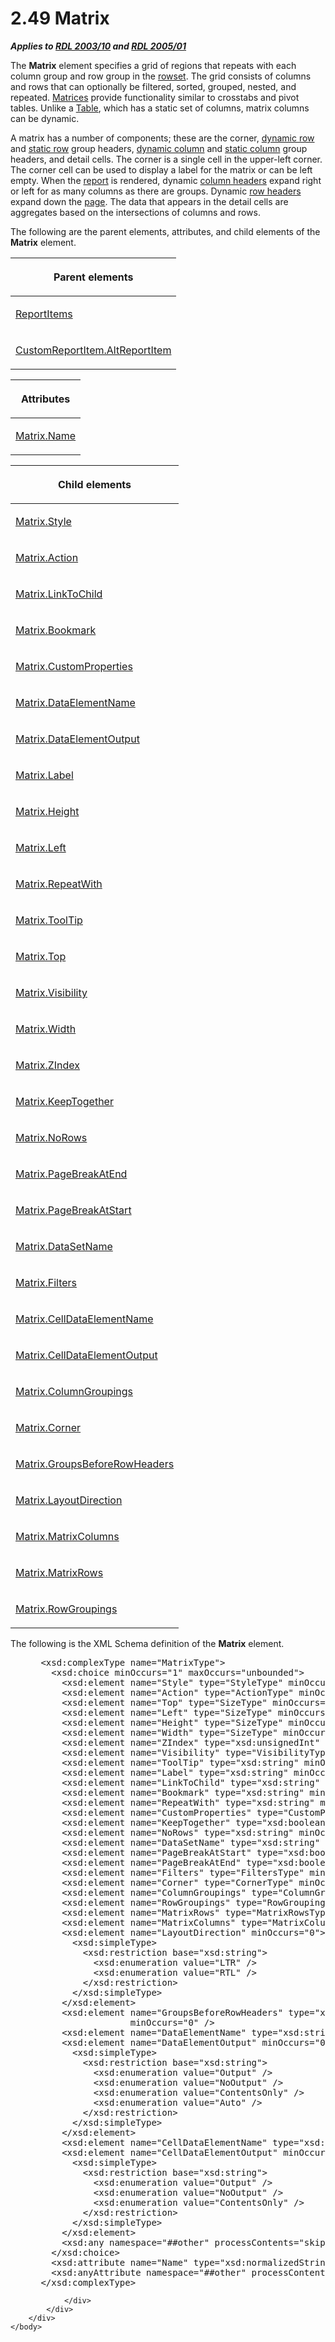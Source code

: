 <html dir="LTR" xmlns:mshelp="http://msdn.microsoft.com/mshelp" xmlns:ddue="http://ddue.schemas.microsoft.com/authoring/2003/5" xmlns:xlink="http://www.w3.org/1999/xlink" xmlns:tool="http://www.microsoft.com/tooltip">
    <head>
        <meta http-equiv="Content-Type" content="text/html; CHARSET=utf-8"></meta>
        <meta name="save" content="history"></meta>
        <title>2.49 Matrix</title>
        <xml>
            <mshelp:toctitle title="2.49 Matrix"></mshelp:toctitle>
            <mshelp:rltitle title="[MS-RDL]: Matrix"></mshelp:rltitle>
            <mshelp:keyword index="A" term="25419c0a-c7c6-43d7-8ca5-1af842666dcb"></mshelp:keyword>
            <mshelp:attr name="DCSext.ContentType" value="open specification"></mshelp:attr>
            <mshelp:attr name="AssetID" value="25419c0a-c7c6-43d7-8ca5-1af842666dcb"></mshelp:attr>
            <mshelp:attr name="TopicType" value="kbRef"></mshelp:attr>
            <mshelp:attr name="DCSext.Title" value="[MS-RDL]: Matrix" />
        </xml>
    </head>
    <body>
        <div id="header">
            <h1 class="heading">2.49 Matrix</h1>
        </div>
        <div id="mainSection">
            <div id="mainBody">
                <div id="allHistory" class="saveHistory"></div>
                <div id="sectionSection0" class="section" name="collapseableSection">
                    

<p><b><i>Applies to </i></b><a href="a7e2ad00-07c8-4f6d-80ab-3ad55df7b233.htm"><b><i>RDL 2003/10</i></b></a><b>
<i>and </i></b><a href="3ebe2912-4958-4832-b391-cad1f5e13338.htm"><b><i>RDL 2005/01</i></b></a></p>

<p>The <b>Matrix</b> element specifies a grid of regions that
repeats with each column group and row group in the <a href="b2482b3f-74ab-4ca8-a9e5-c07955011743.htm#gt_43e5a26f-e51f-4f1e-9818-e70bcb25de35">rowset</a>. The grid consists
of columns and rows that can optionally be filtered, sorted, grouped, nested,
and repeated. <a href="b2482b3f-74ab-4ca8-a9e5-c07955011743.htm#gt_32295443-a111-4846-955d-a3f5964726bb">Matrices</a>
provide functionality similar to crosstabs and pivot tables. Unlike a <a href="660db744-699e-4ca3-a2d6-a5cab4bcf9b0.htm">Table</a>, which has a static
set of columns, matrix columns can be dynamic.</p>

<p>A matrix has a number of components; these are the corner, <a href="b2482b3f-74ab-4ca8-a9e5-c07955011743.htm#gt_89a8a264-68b6-4a8f-a5d2-486261f8dd3d">dynamic row</a> and <a href="b2482b3f-74ab-4ca8-a9e5-c07955011743.htm#gt_8c613744-ac3d-4e01-be93-21fc08a80512">static row</a> group headers, <a href="b2482b3f-74ab-4ca8-a9e5-c07955011743.htm#gt_d8aee082-104c-4091-9a95-acfb945b489b">dynamic column</a> and <a href="b2482b3f-74ab-4ca8-a9e5-c07955011743.htm#gt_80c4e71a-917c-44e5-bfee-5675d96c4219">static column</a> group
headers, and detail cells. The corner is a single cell in the upper-left
corner. The corner cell can be used to display a label for the matrix or can be
left empty. When the <a href="b2482b3f-74ab-4ca8-a9e5-c07955011743.htm#gt_556439b8-0249-44d1-894c-6c7dbd8f0a00">report</a>
is rendered, dynamic <a href="b2482b3f-74ab-4ca8-a9e5-c07955011743.htm#gt_b44f1311-4a23-47b8-95a3-71a765d42c80">column
headers</a> expand right or left for as many columns as there are groups.
Dynamic <a href="b2482b3f-74ab-4ca8-a9e5-c07955011743.htm#gt_4a2f606e-7699-46fb-bc95-82a9e6dae94f">row headers</a>
expand down the <a href="b2482b3f-74ab-4ca8-a9e5-c07955011743.htm#gt_3fc5c511-d6ab-4b29-a286-90bca2d65763">page</a>.
The data that appears in the detail cells are aggregates based on the
intersections of columns and rows.</p>

<p>The following are the parent elements, attributes, and child
elements of the <b>Matrix</b> element.</p>

<table>
 <thead>
  <tr>
   <th>
   <p>Parent elements</p>
   </th>
  </tr>
 </thead>
 <tr>
  <td>
  <p><a href="c5fef915-e842-43b4-91f9-56af4eb15be0.htm">ReportItems</a></p>
  </td>
 </tr>
 <tr>
  <td>
  <p><a href="11d434bd-8755-4c3f-ba43-eaa4fed6a692.htm">CustomReportItem.AltReportItem</a></p>
  </td>
 </tr>
</table>

<p> </p>

<table>
 <thead>
  <tr>
   <th>
   <p>Attributes</p>
   </th>
  </tr>
 </thead>
 <tr>
  <td>
  <p><a href="d96fe531-ad4d-48ab-bd5b-6cbad6795aa6.htm">Matrix.Name</a></p>
  </td>
 </tr>
</table>

<p> </p>

<table>
 <thead>
  <tr>
   <th>
   <p>Child elements</p>
   </th>
  </tr>
 </thead>
 <tr>
  <td>
  <p><a href="cac27862-f95d-4eec-88cf-ef6d880c09a9.htm">Matrix.Style</a></p>
  </td>
 </tr>
 <tr>
  <td>
  <p><a href="ea88cb09-0dc5-441e-9331-59e13744d866.htm">Matrix.Action</a></p>
  </td>
 </tr>
 <tr>
  <td>
  <p><a href="a7dd55f8-679c-4aae-be0f-8b59597c6aa9.htm">Matrix.LinkToChild</a></p>
  </td>
 </tr>
 <tr>
  <td>
  <p><a href="27fa0a7a-05fc-4b99-b02a-bc357a2d874f.htm">Matrix.Bookmark</a></p>
  </td>
 </tr>
 <tr>
  <td>
  <p><a href="cae3973a-aca1-4fdd-88df-66f2e152586c.htm">Matrix.CustomProperties</a></p>
  </td>
 </tr>
 <tr>
  <td>
  <p><a href="9ce2dadb-f841-41d3-b7dd-6cd4807fb653.htm">Matrix.DataElementName</a></p>
  </td>
 </tr>
 <tr>
  <td>
  <p><a href="cb684df2-7694-4e02-b376-9528e7937a65.htm">Matrix.DataElementOutput</a></p>
  </td>
 </tr>
 <tr>
  <td>
  <p><a href="fd6f5eea-d8ed-4b15-a34e-f3dba38fec70.htm">Matrix.Label</a></p>
  </td>
 </tr>
 <tr>
  <td>
  <p><a href="298003d4-2df0-490d-86a4-7f91eb5d8841.htm">Matrix.Height</a></p>
  </td>
 </tr>
 <tr>
  <td>
  <p><a href="a5dcc713-6fcf-4b1b-8f24-501b78fbf6da.htm">Matrix.Left</a></p>
  </td>
 </tr>
 <tr>
  <td>
  <p><a href="253f3205-097b-4649-b19c-4a1f9e5ea165.htm">Matrix.RepeatWith</a></p>
  </td>
 </tr>
 <tr>
  <td>
  <p><a href="917812aa-5fd1-45d7-848a-1a288c363ae3.htm">Matrix.ToolTip</a></p>
  </td>
 </tr>
 <tr>
  <td>
  <p><a href="e62a642f-b81c-4c4e-a602-34a788aa4180.htm">Matrix.Top</a></p>
  </td>
 </tr>
 <tr>
  <td>
  <p><a href="b916cf22-c525-45df-b791-c2fe9d6e1999.htm">Matrix.Visibility</a></p>
  </td>
 </tr>
 <tr>
  <td>
  <p><a href="abd3ccfd-81a4-4811-a355-009691a7f39c.htm">Matrix.Width</a></p>
  </td>
 </tr>
 <tr>
  <td>
  <p><a href="052e0c12-9b30-47f9-a93f-94edcbb16cbf.htm">Matrix.ZIndex</a></p>
  </td>
 </tr>
 <tr>
  <td>
  <p><a href="b03430e2-9174-434c-9f48-21248eb7b16e.htm">Matrix.KeepTogether</a></p>
  </td>
 </tr>
 <tr>
  <td>
  <p><a href="9f8f1591-1355-4910-8064-42e1ebf99c11.htm">Matrix.NoRows</a></p>
  </td>
 </tr>
 <tr>
  <td>
  <p><a href="8121437d-20d4-4ec5-a0b5-3fd33257b913.htm">Matrix.PageBreakAtEnd</a></p>
  </td>
 </tr>
 <tr>
  <td>
  <p><a href="1760d817-32ea-46a1-b0ba-615d5462b6fe.htm">Matrix.PageBreakAtStart</a></p>
  </td>
 </tr>
 <tr>
  <td>
  <p><a href="23b78c39-d8c4-429d-a8a0-3dba29cd4861.htm">Matrix.DataSetName</a></p>
  </td>
 </tr>
 <tr>
  <td>
  <p><a href="46b08140-88a4-4285-9ccf-a5695b610c1c.htm">Matrix.Filters</a></p>
  </td>
 </tr>
 <tr>
  <td>
  <p><a href="69cdf22f-d01c-4476-9e22-51b7ca5ea619.htm">Matrix.CellDataElementName</a></p>
  </td>
 </tr>
 <tr>
  <td>
  <p><a href="292be860-052e-4449-a684-2773b6c4aa32.htm">Matrix.CellDataElementOutput</a></p>
  </td>
 </tr>
 <tr>
  <td>
  <p><a href="4f899ed6-1e3e-44a6-bd58-45c0468ecc54.htm">Matrix.ColumnGroupings</a></p>
  </td>
 </tr>
 <tr>
  <td>
  <p><a href="4f0cde7a-77cb-4aba-9e8b-985480f7ec0d.htm">Matrix.Corner</a></p>
  </td>
 </tr>
 <tr>
  <td>
  <p><a href="ce8ed313-637d-4ac9-8b48-f20a39ad8da9.htm">Matrix.GroupsBeforeRowHeaders</a></p>
  </td>
 </tr>
 <tr>
  <td>
  <p><a href="8c3129a9-01a7-46c6-8e96-825aa85c4101.htm">Matrix.LayoutDirection</a></p>
  </td>
 </tr>
 <tr>
  <td>
  <p><a href="1408681e-0965-478f-a491-0982c7a8f54c.htm">Matrix.MatrixColumns</a></p>
  </td>
 </tr>
 <tr>
  <td>
  <p><a href="045dbe3a-26ec-484a-ba5c-901c77590704.htm">Matrix.MatrixRows</a></p>
  </td>
 </tr>
 <tr>
  <td>
  <p><a href="a0dab854-95fa-4ce5-8cd4-8ef3db9c3c74.htm">Matrix.RowGroupings</a></p>
  </td>
 </tr>
</table>

<p>The following is the XML Schema definition of the <b>Matrix</b>
element.           </p>

<dl>
<dd>
<div><pre> &lt;xsd:complexType name=&quot;MatrixType&quot;&gt;
   &lt;xsd:choice minOccurs=&quot;1&quot; maxOccurs=&quot;unbounded&quot;&gt;
     &lt;xsd:element name=&quot;Style&quot; type=&quot;StyleType&quot; minOccurs=&quot;0&quot; /&gt;
     &lt;xsd:element name=&quot;Action&quot; type=&quot;ActionType&quot; minOccurs=&quot;0&quot; /&gt;
     &lt;xsd:element name=&quot;Top&quot; type=&quot;SizeType&quot; minOccurs=&quot;0&quot; /&gt;
     &lt;xsd:element name=&quot;Left&quot; type=&quot;SizeType&quot; minOccurs=&quot;0&quot; /&gt;
     &lt;xsd:element name=&quot;Height&quot; type=&quot;SizeType&quot; minOccurs=&quot;0&quot; /&gt;
     &lt;xsd:element name=&quot;Width&quot; type=&quot;SizeType&quot; minOccurs=&quot;0&quot; /&gt;
     &lt;xsd:element name=&quot;ZIndex&quot; type=&quot;xsd:unsignedInt&quot; minOccurs=&quot;0&quot; /&gt;
     &lt;xsd:element name=&quot;Visibility&quot; type=&quot;VisibilityType&quot; minOccurs=&quot;0&quot; /&gt;
     &lt;xsd:element name=&quot;ToolTip&quot; type=&quot;xsd:string&quot; minOccurs=&quot;0&quot; /&gt;
     &lt;xsd:element name=&quot;Label&quot; type=&quot;xsd:string&quot; minOccurs=&quot;0&quot; /&gt;
     &lt;xsd:element name=&quot;LinkToChild&quot; type=&quot;xsd:string&quot; minOccurs=&quot;0&quot; /&gt;
     &lt;xsd:element name=&quot;Bookmark&quot; type=&quot;xsd:string&quot; minOccurs=&quot;0&quot; /&gt;
     &lt;xsd:element name=&quot;RepeatWith&quot; type=&quot;xsd:string&quot; minOccurs=&quot;0&quot; /&gt;
     &lt;xsd:element name=&quot;CustomProperties&quot; type=&quot;CustomPropertiesType&quot; minOccurs=&quot;0&quot; /&gt;
     &lt;xsd:element name=&quot;KeepTogether&quot; type=&quot;xsd:boolean&quot; minOccurs=&quot;0&quot; /&gt;
     &lt;xsd:element name=&quot;NoRows&quot; type=&quot;xsd:string&quot; minOccurs=&quot;0&quot; /&gt;
     &lt;xsd:element name=&quot;DataSetName&quot; type=&quot;xsd:string&quot; minOccurs=&quot;0&quot; /&gt;
     &lt;xsd:element name=&quot;PageBreakAtStart&quot; type=&quot;xsd:boolean&quot; minOccurs=&quot;0&quot; /&gt;
     &lt;xsd:element name=&quot;PageBreakAtEnd&quot; type=&quot;xsd:boolean&quot; minOccurs=&quot;0&quot; /&gt;
     &lt;xsd:element name=&quot;Filters&quot; type=&quot;FiltersType&quot; minOccurs=&quot;0&quot; /&gt;
     &lt;xsd:element name=&quot;Corner&quot; type=&quot;CornerType&quot; minOccurs=&quot;0&quot; /&gt;
     &lt;xsd:element name=&quot;ColumnGroupings&quot; type=&quot;ColumnGroupingsType&quot; /&gt;
     &lt;xsd:element name=&quot;RowGroupings&quot; type=&quot;RowGroupingsType&quot; /&gt;
     &lt;xsd:element name=&quot;MatrixRows&quot; type=&quot;MatrixRowsType&quot; /&gt;
     &lt;xsd:element name=&quot;MatrixColumns&quot; type=&quot;MatrixColumnsType&quot; /&gt;
     &lt;xsd:element name=&quot;LayoutDirection&quot; minOccurs=&quot;0&quot;&gt;
       &lt;xsd:simpleType&gt;
         &lt;xsd:restriction base=&quot;xsd:string&quot;&gt;
           &lt;xsd:enumeration value=&quot;LTR&quot; /&gt;
           &lt;xsd:enumeration value=&quot;RTL&quot; /&gt;
         &lt;/xsd:restriction&gt;
       &lt;/xsd:simpleType&gt;
     &lt;/xsd:element&gt;
     &lt;xsd:element name=&quot;GroupsBeforeRowHeaders&quot; type=&quot;xsd:unsignedInt&quot; 
                  minOccurs=&quot;0&quot; /&gt;
     &lt;xsd:element name=&quot;DataElementName&quot; type=&quot;xsd:string&quot; minOccurs=&quot;0&quot; /&gt;
     &lt;xsd:element name=&quot;DataElementOutput&quot; minOccurs=&quot;0&quot;&gt;
       &lt;xsd:simpleType&gt;
         &lt;xsd:restriction base=&quot;xsd:string&quot;&gt;
           &lt;xsd:enumeration value=&quot;Output&quot; /&gt;
           &lt;xsd:enumeration value=&quot;NoOutput&quot; /&gt;
           &lt;xsd:enumeration value=&quot;ContentsOnly&quot; /&gt;
           &lt;xsd:enumeration value=&quot;Auto&quot; /&gt;
         &lt;/xsd:restriction&gt;
       &lt;/xsd:simpleType&gt;
     &lt;/xsd:element&gt;
     &lt;xsd:element name=&quot;CellDataElementName&quot; type=&quot;xsd:string&quot; minOccurs=&quot;0&quot; /&gt;
     &lt;xsd:element name=&quot;CellDataElementOutput&quot; minOccurs=&quot;0&quot;&gt;
       &lt;xsd:simpleType&gt;
         &lt;xsd:restriction base=&quot;xsd:string&quot;&gt;
           &lt;xsd:enumeration value=&quot;Output&quot; /&gt;
           &lt;xsd:enumeration value=&quot;NoOutput&quot; /&gt;
           &lt;xsd:enumeration value=&quot;ContentsOnly&quot; /&gt;
         &lt;/xsd:restriction&gt;
       &lt;/xsd:simpleType&gt;
     &lt;/xsd:element&gt;
     &lt;xsd:any namespace=&quot;##other&quot; processContents=&quot;skip&quot; /&gt;
   &lt;/xsd:choice&gt;
   &lt;xsd:attribute name=&quot;Name&quot; type=&quot;xsd:normalizedString&quot; use=&quot;required&quot; /&gt;
   &lt;xsd:anyAttribute namespace=&quot;##other&quot; processContents=&quot;skip&quot; /&gt;
 &lt;/xsd:complexType&gt;
</pre></div>
</dd></dl>


                </div>
            </div>
        </div>
    </body>
</html>